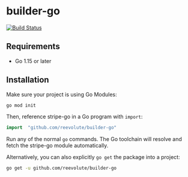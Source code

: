 # builder-go
[![Build Status](https://github.com/reevolute/builder-go/actions/workflows/test.yml/badge.svg?branch=master)](https://github.com/reevolute/builder-go/actions/workflows/test.yml?query=branch%3Amaster)

## Requirements

- Go 1.15 or later

## Installation

Make sure your project is using Go Modules:

``` sh
go mod init
```

Then, reference stripe-go in a Go program with `import`:

``` go
import	"github.com/reevolute/builder-go"
```
Run any of the normal `go` commands. The Go toolchain will resolve and fetch the stripe-go module automatically.

Alternatively, you can also explicitly `go get` the package into a project:

```bash
go get -u github.com/reevolute/builder-go
```
